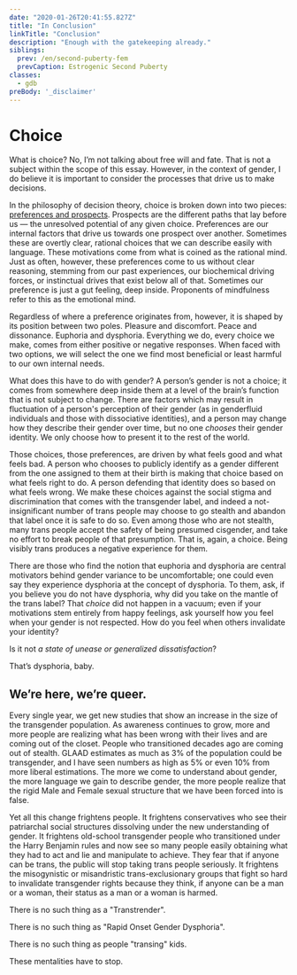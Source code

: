 ```yaml
---
date: "2020-01-26T20:41:55.827Z"
title: "In Conclusion"
linkTitle: "Conclusion"
description: "Enough with the gatekeeping already."
siblings:
  prev: /en/second-puberty-fem
  prevCaption: Estrogenic Second Puberty
classes:
  - gdb
preBody: '_disclaimer'
---
```


# Choice

What is choice? No, I’m not talking about free will and fate. That is not a subject within the scope of this essay. However, in the context of gender, I do believe it is important to consider the processes that drive us to make decisions.

In the philosophy of decision theory, choice is broken down into two pieces: [preferences and prospects](https://plato.stanford.edu/entries/decision-theory/#WhaPreOvePro). Prospects are the different paths that lay before us — the unresolved potential of any given choice. Preferences are our internal factors that drive us towards one prospect over another. Sometimes these are overtly clear, rational choices that we can describe easily with language. These motivations come from what is coined as the rational mind. Just as often, however, these preferences come to us without clear reasoning, stemming from our past experiences, our biochemical driving forces, or instinctual drives that exist below all of that. Sometimes our preference is just a gut feeling, deep inside. Proponents of mindfulness refer to this as the emotional mind.

Regardless of where a preference originates from, however, it is shaped by its position between two poles. Pleasure and discomfort. Peace and dissonance. Euphoria and dysphoria. Everything we do, every choice we make, comes from either positive or negative responses. When faced with two options, we will select the one we find most beneficial or least harmful to our own internal needs.

What does this have to do with gender? A person’s gender is not a choice; it comes from somewhere deep inside them at a level of the brain’s function that is not subject to change. There are factors which may result in fluctuation of a person's perception of their gender (as in genderfluid individuals and those with dissociative identities), and a person may change how they describe their gender over time, but no one *chooses* their gender identity. We only choose how to present it to the rest of the world.

Those choices, those preferences, are driven by what feels good and what feels bad. A person who chooses to publicly identify as a gender different from the one assigned to them at their birth is making that choice based on what feels right to do. A person defending that identity does so based on what feels wrong. We make these choices against the social stigma and discrimination that comes with the transgender label, and indeed a not-insignificant number of trans people may choose to go stealth and abandon that label once it is safe to do so. Even among those who are not stealth, many trans people accept the safety of being presumed cisgender, and take no effort to break people of that presumption. That is, again, a choice. Being visibly trans produces a negative experience for them.

There are those who find the notion that euphoria and dysphoria are central motivators behind gender variance to be uncomfortable; one could even say they experience dysphoria at the concept of dysphoria. To them, ask, if you believe you do not have dysphoria, why did you take on the mantle of the trans label? That *choice* did not happen in a vacuum; even if your motivations stem entirely from happy feelings, ask yourself how you feel when your gender is not respected. How do you feel when others invalidate your identity?

Is it not _a state of unease or generalized dissatisfaction_?

That’s dysphoria, baby.

## We’re here, we’re queer.

Every single year, we get new studies that show an increase in the size of the transgender population. As awareness continues to grow, more and more people are realizing what has been wrong with their lives and are coming out of the closet. People who transitioned decades ago are coming out of stealth. GLAAD estimates as much as 3% of the population could be transgender, and I have seen numbers as high as 5% or even 10% from more liberal estimations. The more we come to understand about gender, the more language we gain to describe gender, the more people realize that the rigid Male and Female sexual structure that we have been forced into is false.

Yet all this change frightens people. It frightens conservatives who see their patriarchal social structures dissolving under the new understanding of gender. It frightens old-school transgender people who transitioned under the Harry Benjamin rules and now see so many people easily obtaining what they had to act and lie and manipulate to achieve. They fear that if anyone can be trans, the public will stop taking trans people seriously. It frightens the misogynistic or misandristic trans-exclusionary groups that fight so hard to invalidate transgender rights because they think, if anyone can be a man or a woman, their status as a man or a woman is harmed.

There is no such thing as a "Transtrender".

There is no such thing as "Rapid Onset Gender Dysphoria".

There is no such thing as people "transing" kids.

These mentalities have to stop.
